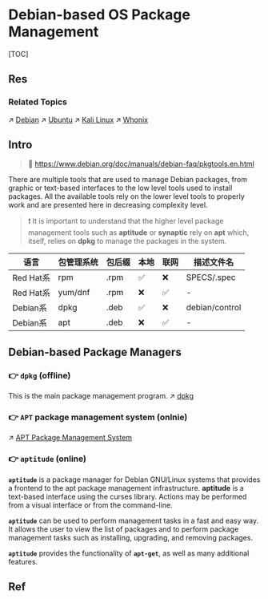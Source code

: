 # Debian-based OS Package Management

[TOC]



## Res
### Related Topics
↗ [Debian](../../../Linux%20(Derived%20From%20UNIX%20Family)/Linux%20Distros/🌀%20Debian%20Based%20Linux/Debian/Debian.md)
↗ [Ubuntu](../../../Linux%20(Derived%20From%20UNIX%20Family)/Linux%20Distros/🌀%20Debian%20Based%20Linux/Ubuntu/Ubuntu.md)
↗ [Kali Linux](../../../../../../../CyberSecurity/☠️%20Kill%20Chain/🐉%20Kali%20Linux/Kali%20Linux.md)
↗ [Whonix](../../../Linux%20(Derived%20From%20UNIX%20Family)/Linux%20Distros/🌀%20Debian%20Based%20Linux/Whonix.md)




## Intro
> 🔗 https://www.debian.org/doc/manuals/debian-faq/pkgtools.en.html

There are multiple tools that are used to manage Debian packages, from graphic or text-based interfaces to the low level tools used to install packages. All the available tools rely on the lower level tools to properly work and are presented here in decreasing complexity level.

> ❗ It is important to understand that the higher level package management tools such as **aptitude** or **synaptic** rely on **apt** which, itself, relies on **dpkg** to manage the packages in the system.

| 语言 | 包管理系统 | 包后缀 | 本地 | 联网 | 描述文件名 |
| ---- | ---- | ---- | ---- | ---- | ---- |
| Red Hat系 | rpm | .rpm | ✅ | ❌ | SPECS/<package-name>.spec |
| Red Hat系 | yum/dnf | .rpm | ❌ | ✅ | - |
| Debian系 | dpkg | .deb | ✅ | ❌ | debian/control |
| Debian系 | apt | .deb | ❌ | ✅ | - |



## Debian-based Package Managers
### 👉 `dpkg` (offline)
This is the main package management program.
↗ [dpkg](dpkg.md)


### 👉 `APT` package management system (onlnie)
↗ [APT Package Management System](APT%20Package%20Management%20System.md)


### 👉 `aptitude` (online)
**`aptitude`** is a package manager for Debian GNU/Linux systems that provides a frontend to the apt package management infrastructure. **aptitude** is a text-based interface using the curses library. Actions may be performed from a visual interface or from the command-line.

**`aptitude`** can be used to perform management tasks in a fast and easy way. It allows the user to view the list of packages and to perform package management tasks such as installing, upgrading, and removing packages.

**`aptitude`** provides the functionality of **`apt-get`**, as well as many additional features.



## Ref
[Where does apt-get install packages to?]: https://linuxhint.com/apt-get-install-packages-to/

